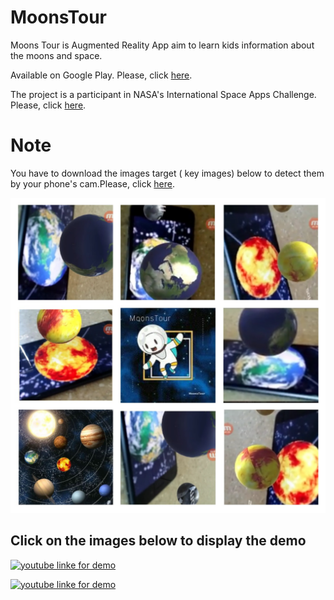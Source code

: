 # MoonsTour

Moons Tour is Augmented Reality App aim to learn kids information about the moons and space.

Available on Google Play. Please, click  [here](https://play.google.com/store/apps/details?id=com.nasa.moonsTour).

The project is a participant in NASA's International Space Apps Challenge. Please, click  [here](https://2018.spaceappschallenge.org/challenges/universe-beauty-and-wonder/virtual-space-exploration/teams/moonstour/stream).

# Note

You have to download the images target ( key images) below to detect them by your phone's cam.Please, click  [here](https://1drv.ms/f/s!AnCwkEt7DWBgaYTM9tBe_z_exHc).




![Screenshot](ScreenShots.jpg)



## Click on the images below to display the demo

[![youtube linke for demo](https://img.youtube.com/vi/1jW3hDmsPy8/0.jpg)](https://www.youtube.com/watch?v=1jW3hDmsPy8 "youtube")


[![youtube linke for demo](https://img.youtube.com/vi/O_kfMse4qQk/0.jpg)](https://www.youtube.com/watch?v=O_kfMse4qQk "youtube")




